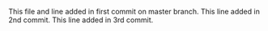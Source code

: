 

This file and line added in first commit on master branch.
This line added in 2nd commit.
This line added in 3rd commit.
